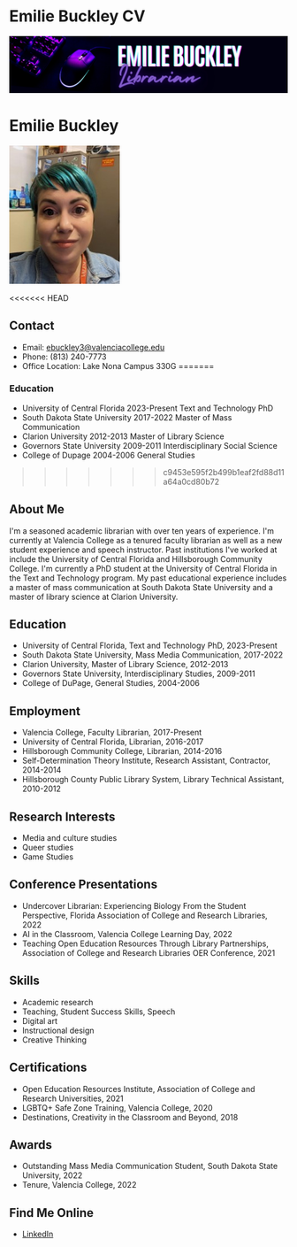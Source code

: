 # Emilie Buckley CV

![Featured Image](assets/websitebanner2.jpg)

# Emilie Buckley

![Featured Image](assets/profile.jpg)

<<<<<<< HEAD
## Contact
- Email: [ebuckley3@valenciacollege.edu](mailto:ebuckley3@valenciacollege.edu)
- Phone: (813) 240-7773
- Office Location: Lake Nona Campus 330G
=======
### Education
* University of Central Florida  2023-Present
  Text and Technology PhD
* South Dakota State University  2017-2022
  Master of Mass Communication
* Clarion University  2012-2013
  Master of Library Science
* Governors State University  2009-2011
  Interdisciplinary Social Science
* College of Dupage 2004-2006
  General Studies
>>>>>>> c9453e595f2b499b1eaf2fd88d11a64a0cd80b72

## About Me
I'm a seasoned academic librarian with over ten years of experience. I'm currently at Valencia College as a tenured faculty librarian as well as a new student experience and speech instructor. Past institutions I've worked at include the University of Central Florida and Hillsborough Community College. I'm currently a PhD student at the University of Central Florida in the Text and Technology program. My past educational experience includes a master of mass communication at South Dakota State University and a master of library science at Clarion University.

## Education
- University of Central Florida, Text and Technology PhD, 2023-Present
- South Dakota State University, Mass Media Communication, 2017-2022
- Clarion University, Master of Library Science, 2012-2013
- Governors State University, Interdisciplinary Studies, 2009-2011
- College of DuPage, General Studies, 2004-2006

## Employment
- Valencia College, Faculty Librarian, 2017-Present
- University of Central Florida, Librarian, 2016-2017
- Hillsborough Community College, Librarian, 2014-2016
- Self-Determination Theory Institute, Research Assistant, Contractor, 2014-2014
- Hillsborough County Public Library System, Library Technical Assistant, 2010-2012

## Research Interests
- Media and culture studies
- Queer studies
- Game Studies

## Conference Presentations
- Undercover Librarian: Experiencing Biology From the Student Perspective, Florida Association of College and Research Libraries, 2022
- AI in the Classroom, Valencia College Learning Day, 2022
- Teaching Open Education Resources Through Library Partnerships, Association of College and Research Libraries OER Conference, 2021

## Skills
- Academic research
- Teaching, Student Success Skills, Speech
- Digital art
- Instructional design
- Creative Thinking

## Certifications
- Open Education Resources Institute, Association of College and Research Universities, 2021
- LGBTQ+ Safe Zone Training, Valencia College, 2020
- Destinations, Creativity in the Classroom and Beyond, 2018

## Awards
- Outstanding Mass Media Communication Student, South Dakota State University, 2022
- Tenure, Valencia College, 2022

## Find Me Online
- [LinkedIn](https://www.linkedin.com/in/emiliebuckley/)




